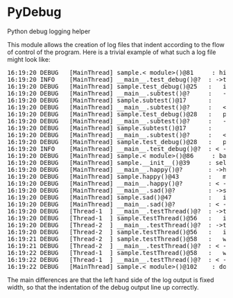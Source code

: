 PyDebug
=======

Python debug logging helper

This module allows the creation of log files that indent according to
the flow of control of the program. Here is a trivial example of what
such a log file might look like:

<pre>
16:19:20 DEBUG   [MainThread] sample.&lt module&gt()@81     : hi
16:19:20 INFO    [MainThread] __main__.test_debug()@?  : -&gttest_debug(1)
16:19:20 DEBUG   [MainThread] sample.test_debug()@25   :   ii=1 (test_debug)
16:19:20 DEBUG   [MainThread] __main__.subtest()@?     :   -&gtsubtest(0)
16:19:20 DEBUG   [MainThread] sample.subtest()@17      :     p=0 (subtest)
16:19:20 DEBUG   [MainThread] __main__.subtest()@?     :   &lt -subtest()
16:19:20 DEBUG   [MainThread] sample.test_debug()@28   :   p=0 (test_debug)
16:19:20 DEBUG   [MainThread] __main__.subtest()@?     :   -&gtsubtest(1)
16:19:20 DEBUG   [MainThread] sample.subtest()@17      :     p=1 (subtest)
16:19:20 DEBUG   [MainThread] __main__.subtest()@?     :   &lt -subtest()
16:19:20 DEBUG   [MainThread] sample.test_debug()@28   :   p=1 (test_debug)
16:19:20 INFO    [MainThread] __main__.test_debug()@?  : &lt -test_debug()
16:19:20 DEBUG   [MainThread] sample.&lt module&gt()@86     : back
16:19:20 DEBUG   [MainThread] sample.__init__()@39     : self.i=0
16:19:20 DEBUG   [MainThread] __main__.happy()@?       : -&gthappy(days)
16:19:20 DEBUG   [MainThread] sample.happy()@43        :   msg=days
16:19:20 DEBUG   [MainThread] __main__.happy()@?       : &lt -happy()
16:19:20 DEBUG   [MainThread] __main__.sad()@?         : -&gtsad()
16:19:20 DEBUG   [MainThread] sample.sad()@47          :   in sad()
16:19:20 DEBUG   [MainThread] __main__.sad()@?         : &lt -sad()
16:19:20 DEBUG   [Thread-1  ] __main__.testThread()@?  : -&gttestThread(2)
16:19:20 DEBUG   [Thread-1  ] sample.testThread()@56   :   in run(2)
16:19:20 DEBUG   [Thread-2  ] __main__.testThread()@?  : -&gttestThread(1)
16:19:20 DEBUG   [Thread-2  ] sample.testThread()@56   :   in run(1)
16:19:21 DEBUG   [Thread-2  ] sample.testThread()@58   :   woke up 1
16:19:21 DEBUG   [Thread-2  ] __main__.testThread()@?  : &lt -testThread()
16:19:22 DEBUG   [Thread-1  ] sample.testThread()@58   :   woke up 2
16:19:22 DEBUG   [Thread-1  ] __main__.testThread()@?  : &lt -testThread()
16:19:22 DEBUG   [MainThread] sample.&lt module&gt()@102    : done
</pre>

The main differences are that the left hand side of the log output is
fixed width, so that the indentation of the debug output line up
correctly.
